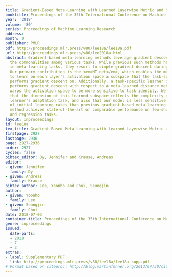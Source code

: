 ```yaml
---
title: Gradient-Based Meta-Learning with Learned Layerwise Metric and Subspace
booktitle: Proceedings of the 35th International Conference on Machine Learning
year: '2018'
volume: '80'
series: Proceedings of Machine Learning Research
address: 
month: 0
publisher: PMLR
pdf: http://proceedings.mlr.press/v80/lee18a/lee18a.pdf
url: http://proceedings.mlr.press/v80/lee2018a.html
abstract: Gradient-based meta-learning methods leverage gradient descent to learn
  the commonalities among various tasks. While previous such methods have been successful
  in meta-learning tasks, they resort to simple gradient descent during meta-testing.
  Our primary contribution is the <em>MT-net</em>, which enables the meta-learner
  to learn on each layer’s activation space a subspace that the task-specific learner
  performs gradient descent on. Additionally, a task-specific learner of an <em>MT-net</em>
  performs gradient descent with respect to a meta-learned distance metric, which
  warps the activation space to be more sensitive to task identity. We demonstrate
  that the dimension of this learned subspace reflects the complexity of the task-specific
  learner’s adaptation task, and also that our model is less sensitive to the choice
  of initial learning rates than previous gradient-based meta-learning methods. Our
  method achieves state-of-the-art or comparable performance on few-shot classification
  and regression tasks.
layout: inproceedings
id: lee18a
tex_title: Gradient-Based Meta-Learning with Learned Layerwise Metric and Subspace
firstpage: 2927
lastpage: 2936
page: 2927-2936
order: 2927
cycles: false
bibtex_editor: Dy, Jennifer and Krause, Andreas
editor:
- given: Jennifer
  family: Dy
- given: Andreas
  family: Krause
bibtex_author: Lee, Yoonho and Choi, Seungjin
author:
- given: Yoonho
  family: Lee
- given: Seungjin
  family: Choi
date: 2018-07-03
container-title: Proceedings of the 35th International Conference on Machine Learning
genre: inproceedings
issued:
  date-parts:
  - 2018
  - 7
  - 3
extras:
- label: Supplementary PDF
  link: http://proceedings.mlr.press/v80/lee18a/lee18a-supp.pdf
# Format based on citeproc: http://blog.martinfenner.org/2013/07/30/citeproc-yaml-for-bibliographies/
---
```

